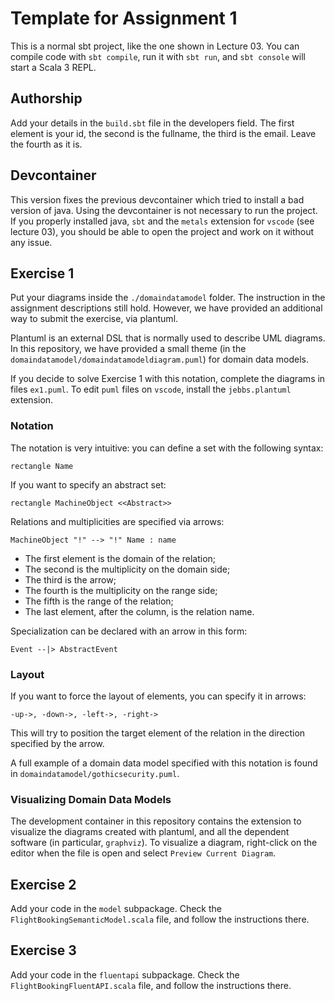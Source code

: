 # Template for Assignment 1

This is a normal sbt project, like the one shown in Lecture 03. You can compile code with `sbt compile`, run it with `sbt run`, and `sbt console` will start a Scala 3 REPL. 

## Authorship

Add your details in the `build.sbt` file in the developers field. The first element is your id, the second is the fullname, the third is the email. Leave the fourth as it is.

## Devcontainer

This version fixes the previous devcontainer which tried to install a bad version of java.
Using the devcontainer is not necessary to run the project. If you properly installed java, `sbt` and the `metals` extension for `vscode` (see lecture 03), you should be able to open the project and work on it without any issue. 


## Exercise 1

Put your diagrams inside the `./domaindatamodel` folder. The instruction in the assignment descriptions still hold. However, we have provided an additional way to submit the exercise, via plantuml. 

Plantuml is an external DSL that is normally used to describe UML diagrams. In this repository, we have provided a small theme (in the `domaindatamodel/domaindatamodeldiagram.puml`) for domain data models. 

If you decide to solve Exercise 1 with this notation, complete the diagrams in files `ex1.puml`. To edit `puml` files on `vscode`, install the `jebbs.plantuml` extension.

### Notation

The notation is very intuitive: you can define a set with the following syntax:

```
rectangle Name 
```

If you want to specify an abstract set:

```
rectangle MachineObject <<Abstract>>
```

Relations and multiplicities are specified via arrows:

```
MachineObject "!" --> "!" Name : name
```

* The first element is the domain of the relation;
* The second is the multiplicity on the domain side;
* The third is the arrow;
* The fourth is the multiplicity on the range side;
* The fifth is the range of the relation;
* The last element, after the column, is the relation name.

Specialization can be declared with an arrow in this form:

```
Event --|> AbstractEvent
```

### Layout

If you want to force the layout of elements, you can specify it in arrows:
```
-up->, -down->, -left->, -right->
```

This will try to position the target element of the relation in the direction specified by the arrow.

A full example of a domain data model specified with this notation is found in `domaindatamodel/gothicsecurity.puml`.

### Visualizing Domain Data Models

The development container in this repository contains the extension to visualize the diagrams created with plantuml, and all the dependent software (in particular, `graphviz`). To visualize a diagram, right-click on the editor when the file is open and select `Preview Current Diagram`.

## Exercise 2

Add your code in the `model` subpackage. Check the `FlightBookingSemanticModel.scala` file, and follow the instructions there.

## Exercise 3

Add your code in the `fluentapi` subpackage. Check the `FlightBookingFluentAPI.scala` file, and follow the instructions there.

